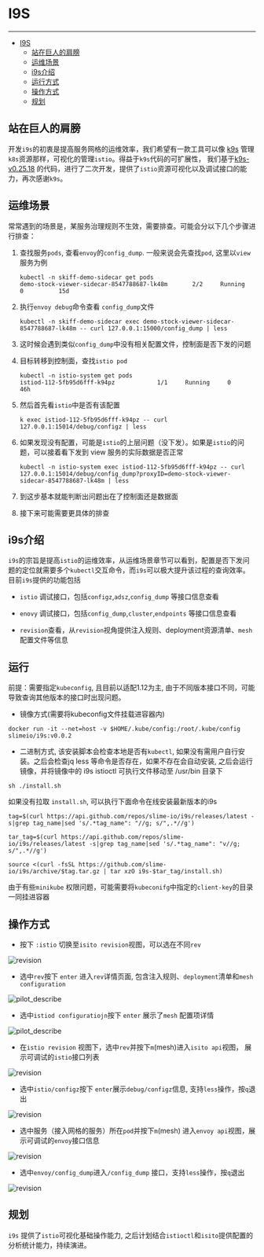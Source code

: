 # I9S

------

- [I9S](#i9s)
  - [站在巨人的肩膀](#站在巨人的肩膀)
  - [运维场景](#运维场景)
  - [i9s介绍](#i9s介绍)
  - [运行方式](#运行方式)
  - [操作方式](#操作方式)
  - [规划](#规划)



## 站在巨人的肩膀

开发`i9s`的初衷是提高服务网格的运维效率，我们希望有一款工具可以像 [k9s](https://github.com/derailed/k9s) 管理`k8s`资源那样，可视化的管理`istio`。得益于`k9s`代码的可扩展性， 我们基于[k9s-v0.25.18](https://github.com/derailed/k9s/releases/tag/v0.25.18) 的代码，进行了二次开发，提供了`istio`资源可视化以及调试接口的能力，再次感谢`k9s`。

## 运维场景

常常遇到的场景是，某服务治理规则不生效，需要排查。可能会分以下几个步骤进行排查：

1. 查找服务`pods`, 查看`envoy`的`config_dump`. 一般来说会先查找`pod`, 这里以`view`服务为例

   ```
   kubectl -n skiff-demo-sidecar get pods
   demo-stock-viewer-sidecar-8547788687-lk48m       2/2     Running   0          15d
   ```

2. 执行`envoy debug`命令查看 `config_dump`文件

   ```
   kubectl -n skiff-demo-sidecar exec demo-stock-viewer-sidecar-8547788687-lk48m -- curl 127.0.0.1:15000/config_dump | less
   ```

3. 这时候会遇到类似`config_dump`中没有相关配置文件，控制面是否下发的问题

4. 目标转移到控制面，查找`istio pod`

   ```
   kubectl -n istio-system get pods
   istiod-112-5fb95d6fff-k94pz            1/1     Running     0          46h
   ```

5. 然后首先看`istio`中是否有该配置

   ```
   k exec istiod-112-5fb95d6fff-k94pz -- curl 127.0.0.1:15014/debug/configz | less
   ```

6. 如果发现没有配置，可能是`istio`的上层问题（没下发）。如果是`istio`的问题，可以接着看下发到 view 服务的实际数据是否正常

   ```
   kubectl -n istio-system exec istiod-112-5fb95d6fff-k94pz -- curl 127.0.0.1:15014/debug/config_dump?proxyID=demo-stock-viewer-sidecar-8547788687-lk48m | less
   ```

7. 到这步基本就能判断出问题出在了控制面还是数据面

8. 接下来可能需要更具体的排查

## i9s介绍

`i9s`的宗旨是提高`istio`的运维效率，从运维场景章节可以看到，配置是否下发问题的定位就需要多个`kubectl`交互命令，而`i9s`可以极大提升该过程的查询效率。目前`i9s`提供的功能包括

- `istio` 调试接口，包括`configz`,`adsz`,`config_dump` 等接口信息查看

- `enovy` 调试接口，包括`config_dump`,`cluster`,`endpoints` 等接口信息查看

- `revision`查看，从`revision`视角提供注入规则、deployment资源清单、`mesh`配置文件等信息

  


## 运行

前提：需要指定`kubeconfig`, 且目前以适配1.12为主, 由于不同版本接口不同，可能导致查询其他版本的接口时出现问题。

- 镜像方式(需要将kubeconfig文件挂载进容器内)

```
docker run -it --net=host -v $HOME/.kube/config:/root/.kube/config slimeio/i9s:v0.0.2
```

- 二进制方式, 该安装脚本会检查本地是否有`kubectl`, 如果没有需用户自行安装。之后会检查jq less 等命令是否存在，如果不存在会自动安装, 之后会运行镜像，并将镜像中的 i9s istioctl 可执行文件移动至 /usr/bin 目录下
```
sh ./install.sh
```
如果没有拉取 `install.sh`, 可以执行下面命令在线安装最新版本的i9s
```
tag=$(curl https://api.github.com/repos/slime-io/i9s/releases/latest -s|grep tag_name|sed 's/.*tag_name": "//g; s/",.*//g')

tar_tag=$(curl https://api.github.com/repos/slime-io/i9s/releases/latest -s|grep tag_name|sed 's/.*tag_name": "v//g; s/",.*//g')

source <(curl -fsSL https://github.com/slime-io/i9s/archive/$tag.tar.gz | tar xzO i9s-$tar_tag/install.sh)
```

由于有些`minikube` 权限问题，可能需要将`kubeconifg`中指定的`client-key`的目录一同挂进容器

## 操作方式

- 按下 `:istio` 切换至`isito revision`视图，可以选在不同`rev`

![revision](./media/revision.png)

- 选中`rev`按下 `enter` 进入`rev`详情页面, 包含注入规则、`deployment`清单和`mesh configuration`

![pilot_describe](./media/pilot_describe.png)

- 选中`istiod configuratiojn`按下 `enter` 展示了`mesh` 配置项详情

![pilot_describe](./media/istio_configmap.png)

- 在`istio revision` 视图下，选中`rev`并按下`m`(mesh)进入`isito api`视图， 展示可调试的`istio`接口列表

![revision](./media/pilot_api.png)

- 选中`istio/configz`按下 `enter`展示`debug/configz`信息, 支持`less`操作，按`q`退出

![revision](./media/configz.png)

- 选中服务（接入网格的服务）所在`pod`并按下`m`(mesh) 进入`envoy api`视图，展示可调试的`envoy`接口信息

![revision](./media/envoy_api.png)

- 选中`envoy/config_dump`进入`/config_dump` 接口，支持`less`操作，按`q`退出

![revision](./media/config_dump.png)

## 规划

`i9s` 提供了`istio`可视化基础操作能力, 之后计划结合`istioctl`和`isito`提供配置的分析统计能力，持续演进。

